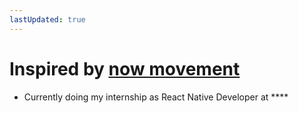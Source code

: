 ```yaml
---
lastUpdated: true
---
```


# Inspired by [now movement](https://sive.rs/nowff)

- Currently doing my internship as React Native Developer at \*\*\*\*
